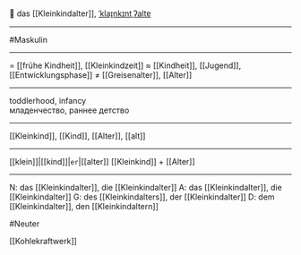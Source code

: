 👶 das [[Kleinkindalter]], [ˈklaɪ̯nkɪntˌʔaltɐ](https://youglish.com/pronounce/Kleinkindalter/german)

---
#Maskulin

---
= [[frühe Kindheit]], [[Kleinkindzeit]]
≈ [[Kindheit]], [[Jugend]], [[Entwicklungsphase]]
≠ [[Greisenalter]], [[Alter]]

---
toddlerhood, infancy  
младенчество, раннее детство

---
[[Kleinkind]], [[Kind]], [[Alter]], [[alt]]

---
[[klein]]|[[kind]]|`er`|[[alter]]
[[Kleinkind]] + [[Alter]]


---
N: das [[Kleinkindalter]], die [[Kleinkindalter]]
A: das [[Kleinkindalter]], die [[Kleinkindalter]]
G: des [[Kleinkindalters]], der [[Kleinkindalter]]
D: dem [[Kleinkindalter]], den [[Kleinkindaltern]]

#Neuter 


[[Kohlekraftwerk]]